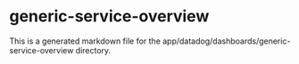 # generic-service-overview
This is a generated markdown file for the app/datadog/dashboards/generic-service-overview directory.
